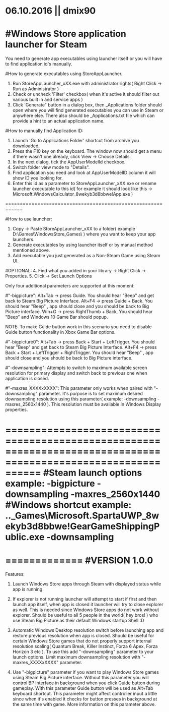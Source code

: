 06.10.2016 || dmix90
============================================================
#Windows Store application launcher for Steam
============================================================

You need to generate app executables using launcher itself or you will have to find application id's manually.

#How to generate executables using StoreAppLauncher.
1. Run StoreAppLauncher_xXX.exe with administrator rights( Right Click -> Run as Administrator )
2. Check or uncheck 'Filter' checkbox( when it's active it should filter out various built in and service apps )
3. Click 'Generate" button in a dialog box, then _Applications folder should open where you will find generated executables you can use in Steam or anywhere else. There also should be _Applications.txt file which can provide a hint to an actual application name.

#How to manually find Application ID:
1. Launch 'Go to Applications Folder' shortcut from archive you downloaded.
2. Press the F10 key on the keyboard. The window now should get a menu if there wasn't one already, click View -> Choose Details.
3. In the next dialog, tick the AppUserModelId checkbox.
4. Switch folder view mode to "Details".
5. Find application you need and look at AppUserModelID column it will show ID you looking for.
6. Enter this id as a parameter to StoreAppLauncher_xXX.exe or rename launcher executable to this id( for example it should look like this -> Microsoft.WindowsCalculator_8wekyb3d8bbwe!App.exe )

============================================================

#How to use launcher:
1. Copy -> Paste StoreAppLauncher_xXX to a folder( example D:\Games\WindowsStore\_Games\ ) where you 
want to keep your app launchers.
2. Generate executables by using launcher itself or by manual method mentioned above.
3. Add executable you just generated as a Non-Steam Game using Steam UI.

#OPTIONAL:
4. Find what you added in your library -> Right Click -> Properties.
5. Click -> Set Launch Options

Only four additional parameters are supported at this moment:

#"-bigpicture":
Alt+Tab -> press Guide. You should hear "Beep" and get back to Steam Big Picture Interface.
Alt+F4  -> press Guide + Back. You should hear "Beep" , app should close and you should be back to Big Picture interface.
Win+G 	-> press RightThumb + Back, You should hear "Beep" and Windows 10 Game Bar should popup.

NOTE: To make Guide button work in this scenario you need to disable Guide button functionality in Xbox Game Bar options.

#"-bigpicture0":
Alt+Tab -> press Back + Start + LeftTrigger. You should hear "Beep" and get back to Steam Big Picture Interface.
Alt+F4  -> press Back + Start + LeftTrigger + RightTrigger. You should hear "Beep" , app should close and you should be back to Big Picture interface.

#"-downsampling":
Attempts to switch to maximum available screen resolution for primary display and switch back to previous one when application is closed.

#"-maxres_XXXXxXXXX":
This parameter only works when paired with "-downsampling" parameter. It's purpose is to set maximum desired downsampling resolution using this parameter( example: -downsampling -maxres_2560x1440 ). This resolution must be available in Windows Display properties.

==============================================================================================================
#Steam launch options example: -bigpicture -downsampling -maxres_2560x1440
#Windows shortcut example: ..\_Games\Microsoft.SpartaUWP_8wekyb3d8bbwe!GearGameShippingPublic.exe -downsampling
==============================================================================================================

=============
#VERSION 1.0.0
=============
Features:
1. Launch Windows Store apps through Steam with displayed status while app is running.

2. If explorer is not running launcher will attempt to start if first and then launch app itself, when app is closed it launcher will try to close explorer as well. This is needed since Windows Store apps do not work without explorer. Should be useful to all 5 people in the world( hey bros! ) who use Steam Big Picture as their default Windows startup Shell :D

3. Automatic Windows Desktop resolution switch before launching app and restore previous resolution when app is closed. Should be useful for certain Windows Store games that do not properly support internal resolution scaling( Quantum Break, Killer Instinct, Forza 6 Apex, Forza Horizon 3 etc ). To use this add "-downsampling" parameter to your launch options. Limit maximum downsampling resolution with "-maxres_XXXXxXXXX" parameter.

4. Use "-bigpicture" parameter if you want to play Windows Store games using Steam Big Picture interface. Without this parameter you will control BP interface in background when you click Guide button during gameplay. With this parameter Guide button will be used as Alt+Tab keyboard shortcut. This parameter might affect controller input a little since when it's enabled it checks for button presses in background at the same time with game. More information on this parameter above.
